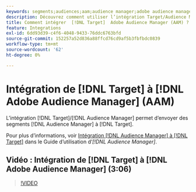 ```yaml
---
keywords: segments;audiences;aam;audience manager;adobe audience manager;intégrer;intégration
description: Découvrez comment utiliser l’intégration Target/Audience Manager pour envoyer des segments Audience Manager (AAM) à Adobe Target.
title: Comment intégrer  [!DNL Target]  Adobe Audience Manager (AAM) ?
feature: Integrations
exl-id: 6dd93d39-c4f6-4048-9433-76ddc6763bfd
source-git-commit: 152257a52d836a88ffcd76cd9af5b3fbfbdc0839
workflow-type: tm+mt
source-wordcount: '62'
ht-degree: 0%

---
```


# Intégration de [!DNL Target] à [!DNL Adobe Audience Manager] (AAM)

L’intégration [!DNL Target]/[!DNL Audience Manager] permet d’envoyer des segments [!DNL Audience Manager] à [!DNL Target].

Pour plus d’informations, voir [Intégration [!DNL Audience Manager] à [!DNL Target]](https://experienceleague.adobe.com/docs/audience-manager/user-guide/implementation-integration-guides/integration-other-solutions/aam-target-integration.html?lang=fr) dans le Guide d’utilisation d’*[!DNL Audience Manager]*.

## Vidéo : Intégration de [!DNL Target] à [!DNL Adobe Audience Manager] (3:06)

>[!VIDEO](https://video.tv.adobe.com/v/3421743?captions=fre_fr)

